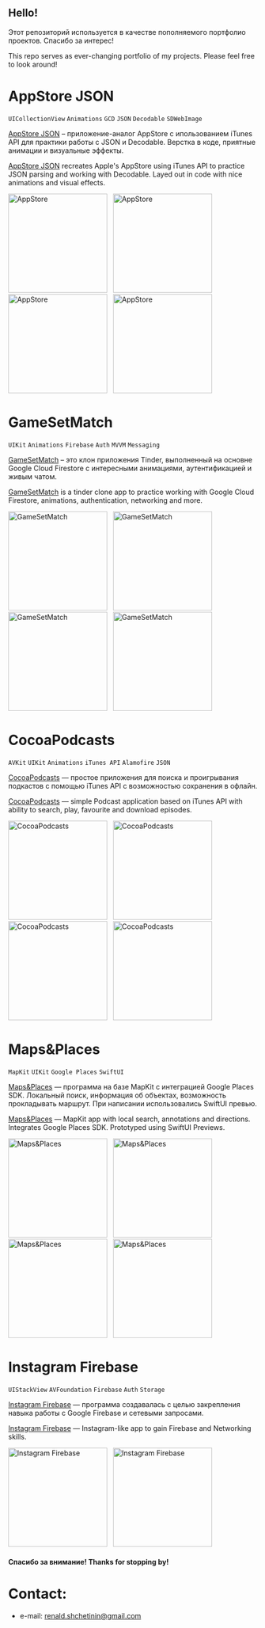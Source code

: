 ## Hello!
Этот репозиторий используется в качестве пополняемого портфолио проектов. Спасибо за интерес!

This repo serves as ever-changing portfolio of my projects. Please feel free to look around!

# AppStore JSON
`UICollectionView` ` Animations ` ` GCD ` ` JSON ` ` Decodable `  ` SDWebImage ` 

[AppStore JSON](https://github.com/sknerd/AppStoreJSON) – приложение-аналог AppStore с ипользованием iTunes API для практики работы с JSON и Decodable. Верстка в коде, приятные анимации и визуальные эффекты.

[AppStore JSON](https://github.com/sknerd/AppStoreJSON) recreates Apple's AppStore using iTunes API to practice JSON parsing and working with Decodable. Layed out in code with nice animations and visual effects.

<p align="left">
<img src="images/appstore/appStore_animation.gif" width="200" 
title="AppStore">&nbsp;&nbsp;
<img src="images/appstore/appstorescr1.png" width="200"  title="AppStore">&nbsp;&nbsp;
<img src="images/appstore/appstorescr3.png" width="200" title="AppStore">&nbsp;&nbsp;
<img src="images/appstore/appStore_browse.gif" width="200" title="AppStore">&nbsp;&nbsp;
</p>






# GameSetMatch
`UIKit` `Animations` `Firebase` `Auth` `MVVM` `Messaging`

[GameSetMatch](https://github.com/sknerd/GameSetMatch) – это клон приложения Tinder, выполненный на основне Google Cloud Firestore с интересными анимациями, аутентификацией и живым чатом.

[GameSetMatch](https://github.com/sknerd/GameSetMatch) is a tinder clone app to practice working with Google Cloud Firestore, animations, authentication, networking and more.

<p align="left">
<img src="images/gsm/gsm_match.gif" width="200" 
title="GameSetMatch">&nbsp;&nbsp
<img src="images/gsm/tinderscr4.png" width="200"  title="GameSetMatch">&nbsp;&nbsp;
<img src="images/gsm/gsm_chat.gif" width="200" title="GameSetMatch">&nbsp;&nbsp;
<img src="images/gsm/tinderscr3.png" width="200" title="GameSetMatch">&nbsp;&nbsp;
</p>






# CocoaPodcasts
`AVKit` `UIKit` `Animations` `iTunes API` `Alamofire` `JSON`

[CocoaPodcasts](https://github.com/sknerd/CocoaPodcasts) — простое приложения для поиска и проигрывания подкастов с помощью iTunes API с возможностью сохранения в офлайн.

[CocoaPodcasts](https://github.com/sknerd/CocoaPodcasts) — simple Podcast application based on iTunes API with ability to search, play, favourite and download episodes.

<p align="left">
<img src="images/podcasts/pod_player.gif" width="200" 
title="CocoaPodcasts">&nbsp;&nbsp
<img src="images/podcasts/podcastsscr2.png" width="200"  title="CocoaPodcasts">&nbsp;&nbsp;
<img src="images/podcasts/pod_downloads.gif" width="200" title="CocoaPodcasts">&nbsp;&nbsp;
<img src="images/podcasts/podcastsscr1.png" width="200" title="CocoaPodcasts">&nbsp;&nbsp;
</p>







# Maps&Places
`MapKit` `UIKit` `Google Places` `SwiftUI`

[Maps&Places](https://github.com/sknerd/Maps-Places) — программа на базе MapKit c интеграцией Google Places SDK. Локальный поиск, информация об объектах, возможность прокладывать маршрут. При написании использовались SwiftUI превью.

[Maps&Places](https://github.com/sknerd/Maps-Places) — MapKit app with local search, annotations and directions. Integrates Google Places SDK. Prototyped using SwiftUI Previews.

<p align="left">
<img src="images/maps/mapsscr1.png" width="200" 
title="Maps&Places">&nbsp;&nbsp
<img src="images/maps/maps_directions.gif" width="200"  title="Maps&Places">&nbsp;&nbsp;
<img src="images/maps/maps_googlePlaces.gif" width="200" title="Maps&Places">&nbsp;&nbsp;
<img src="images/maps/maps_local.gif" width="200" title="Maps&Places">&nbsp;&nbsp;
</p>







# Instagram Firebase
`UIStackView` `AVFoundation` `Firebase` `Auth` `Storage`

[Instagram Firebase](https://github.com/sknerd/InstagramFirebase) — программа создавалась с целью закрепления навыка работы с Google Firebase и сетевыми запросами.

[Instagram Firebase](https://github.com/sknerd/InstagramFirebase) — Instagram-like app to gain Firebase and Networking skills.

<p align="left">
<img src="images/instagram/instagramscr1.png" width="200" 
title="Instagram Firebase">&nbsp;&nbsp
<img src="images/instagram/instagram.gif" width="200"  title="Instagram Firebase">&nbsp;&nbsp;
</p>



#### Спасибо за внимание! Thanks for stopping by!



# Contact:

- e-mail: renald.shchetinin@gmail.com
